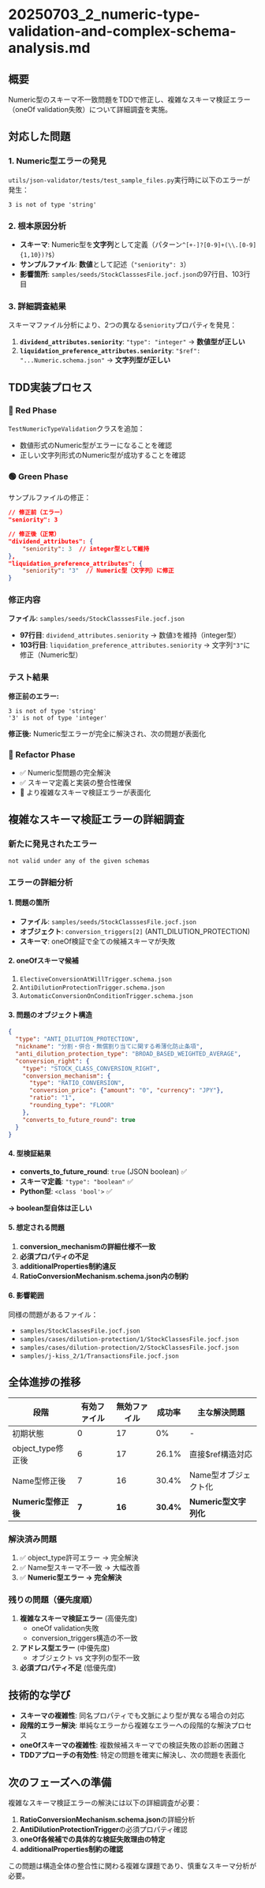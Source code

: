 # 20250703_2_numeric-type-validation-and-complex-schema-analysis.md

## 概要
Numeric型のスキーマ不一致問題をTDDで修正し、複雑なスキーマ検証エラー（oneOf validation失敗）について詳細調査を実施。

## 対応した問題

### 1. Numeric型エラーの発見
`utils/json-validator/tests/test_sample_files.py`実行時に以下のエラーが発生：
```
3 is not of type 'string'
```

### 2. 根本原因分析
- **スキーマ**: Numeric型を**文字列**として定義（パターン`^[+-]?[0-9]+(\\.[0-9]{1,10})?$`）
- **サンプルファイル**: **数値**として記述（`"seniority": 3`）
- **影響箇所**: `samples/seeds/StockClasssesFile.jocf.json`の97行目、103行目

### 3. 詳細調査結果
スキーマファイル分析により、2つの異なる`seniority`プロパティを発見：

1. **`dividend_attributes.seniority`**: `"type": "integer"` → **数値型が正しい**
2. **`liquidation_preference_attributes.seniority`**: `"$ref": "...Numeric.schema.json"` → **文字列型が正しい**

## TDD実装プロセス

### 🔴 Red Phase
`TestNumericTypeValidation`クラスを追加：
- 数値形式のNumeric型がエラーになることを確認
- 正しい文字列形式のNumeric型が成功することを確認

### 🟢 Green Phase
サンプルファイルの修正：
```json
// 修正前（エラー）
"seniority": 3

// 修正後（正常）
"dividend_attributes": {
    "seniority": 3  // integer型として維持
},
"liquidation_preference_attributes": {
    "seniority": "3"  // Numeric型（文字列）に修正
}
```

### 修正内容
**ファイル**: `samples/seeds/StockClasssesFile.jocf.json`
- **97行目**: `dividend_attributes.seniority` → 数値`3`を維持（integer型）
- **103行目**: `liquidation_preference_attributes.seniority` → 文字列`"3"`に修正（Numeric型）

### テスト結果
**修正前のエラー:**
```
3 is not of type 'string'
'3' is not of type 'integer'
```

**修正後:**
Numeric型エラーが完全に解決され、次の問題が表面化

### 🔵 Refactor Phase
- ✅ Numeric型問題の完全解決
- ✅ スキーマ定義と実装の整合性確保
- 🔄 より複雑なスキーマ検証エラーが表面化

## 複雑なスキーマ検証エラーの詳細調査

### 新たに発見されたエラー
```
not valid under any of the given schemas
```

### エラーの詳細分析

#### 1. 問題の箇所
- **ファイル**: `samples/seeds/StockClasssesFile.jocf.json`
- **オブジェクト**: `conversion_triggers[2]` (ANTI_DILUTION_PROTECTION)
- **スキーマ**: oneOf検証で全ての候補スキーマが失敗

#### 2. oneOfスキーマ候補
1. `ElectiveConversionAtWillTrigger.schema.json`
2. `AntiDilutionProtectionTrigger.schema.json`
3. `AutomaticConversionOnConditionTrigger.schema.json`

#### 3. 問題のオブジェクト構造
```json
{
  "type": "ANTI_DILUTION_PROTECTION",
  "nickname": "分割・併合・無償割り当てに関する希薄化防止条項",
  "anti_dilution_protection_type": "BROAD_BASED_WEIGHTED_AVERAGE",
  "conversion_right": {
    "type": "STOCK_CLASS_CONVERSION_RIGHT",
    "conversion_mechanism": {
      "type": "RATIO_CONVERSION",
      "conversion_price": {"amount": "0", "currency": "JPY"},
      "ratio": "1",
      "rounding_type": "FLOOR"
    },
    "converts_to_future_round": true
  }
}
```

#### 4. 型検証結果
- **converts_to_future_round**: `true` (JSON boolean) ✅
- **スキーマ定義**: `"type": "boolean"` ✅
- **Python型**: `<class 'bool'>` ✅

**→ boolean型自体は正しい**

#### 5. 想定される問題
1. **conversion_mechanismの詳細仕様不一致**
2. **必須プロパティの不足**
3. **additionalProperties制約違反**
4. **RatioConversionMechanism.schema.json内の制約**

#### 6. 影響範囲
同様の問題があるファイル：
- `samples/StockClassesFile.jocf.json`
- `samples/cases/dilution-protection/1/StockClassesFile.jocf.json`
- `samples/cases/dilution-protection/2/StockClassesFile.jocf.json`
- `samples/j-kiss_2/1/TransactionsFile.jocf.json`

## 全体進捗の推移

| 段階 | 有効ファイル | 無効ファイル | 成功率 | 主な解決問題 |
|------|-------------|-------------|--------|-------------|
| 初期状態 | 0 | 17 | 0% | - |
| object_type修正後 | 6 | 17 | 26.1% | 直接$ref構造対応 |
| Name型修正後 | 7 | 16 | 30.4% | Name型オブジェクト化 |
| **Numeric型修正後** | **7** | **16** | **30.4%** | **Numeric型文字列化** |

### 解決済み問題
1. ✅ object_type許可エラー → 完全解決
2. ✅ Name型スキーマ不一致 → 大幅改善
3. ✅ **Numeric型エラー → 完全解決**

### 残りの問題（優先度順）
1. **複雑なスキーマ検証エラー** (高優先度)
   - oneOf validation失敗
   - conversion_triggers構造の不一致
2. **アドレス型エラー** (中優先度)
   - オブジェクト vs 文字列の型不一致
3. **必須プロパティ不足** (低優先度)

## 技術的な学び
- **スキーマの複雑性**: 同名プロパティでも文脈により型が異なる場合の対応
- **段階的エラー解決**: 単純なエラーから複雑なエラーへの段階的な解決プロセス
- **oneOfスキーマの複雑性**: 複数候補スキーマでの検証失敗の診断の困難さ
- **TDDアプローチの有効性**: 特定の問題を確実に解決し、次の問題を表面化

## 次のフェーズへの準備
複雑なスキーマ検証エラーの解決には以下の詳細調査が必要：
1. **RatioConversionMechanism.schema.json**の詳細分析
2. **AntiDilutionProtectionTrigger**の必須プロパティ確認
3. **oneOf各候補での具体的な検証失敗理由の特定**
4. **additionalProperties制約の確認**

この問題は構造全体の整合性に関わる複雑な課題であり、慎重なスキーマ分析が必要。